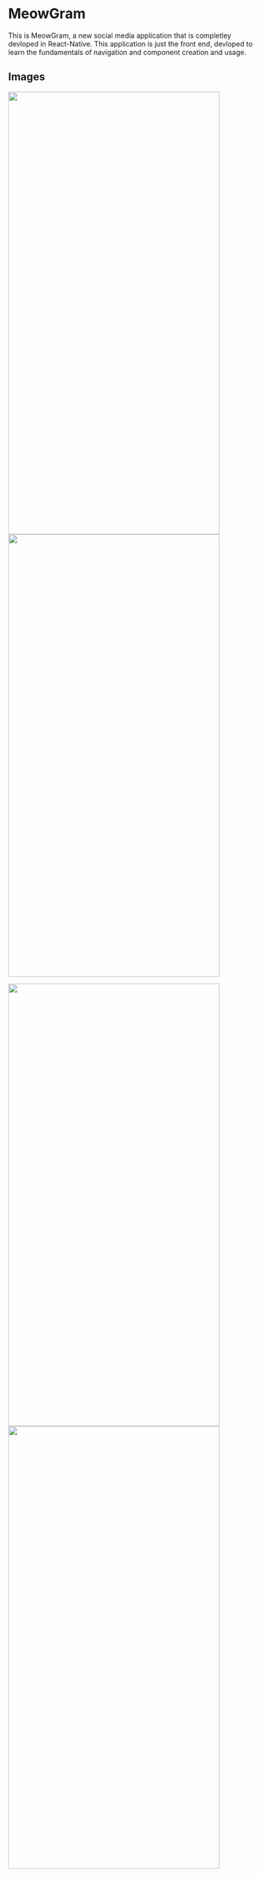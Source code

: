 
# MeowGram

This is MeowGram, a new social media application that is completley devloped in React-Native. This application is just the front end, devloped to learn the fundamentals of navigation and component creation and usage. 



## Images

<img src="https://github.com/SidhardhJoe/MeowGram/blob/main/assets/ScreenShots/Screenshot_1715584585.png" width="430" height="900" /> <img src="https://github.com/SidhardhJoe/MeowGram/blob/main/assets/ScreenShots/Screenshot_1715584591.png" width="430" height="900"/>


<img src="https://github.com/SidhardhJoe/MeowGram/blob/main/assets/ScreenShots/Screenshot_1715584596.png" width="430" height="900" /> <img src="https://github.com/SidhardhJoe/MeowGram/blob/main/assets/ScreenShots/Screenshot_1715584607.png" width="430" height="900" /> 





